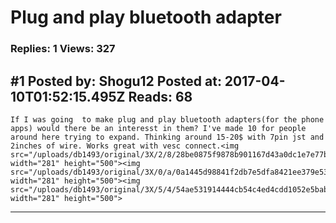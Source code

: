 # Plug and play bluetooth adapter

### Replies: 1 Views: 327

## \#1 Posted by: Shogu12 Posted at: 2017-04-10T01:52:15.495Z Reads: 68

```
If I was going  to make plug and play bluetooth adapters(for the phone apps) would there be an interesst in them? I've made 10 for people around here trying to expand. Thinking around 15-20$ with 7pin jst and 2inches of wire. Works great with vesc connect.<img src="/uploads/db1493/original/3X/2/8/28be0875f9878b901167d43a0dc1e7e77bd83854.png" width="281" height="500"><img src="/uploads/db1493/original/3X/0/a/0a1445d98841f2db7e5dfa8421ee379e532b3dce.png" width="281" height="500"><img src="/uploads/db1493/original/3X/5/4/54ae531914444cb54c4ed4cdd1052e5babf1e069.png" width="281" height="500">
```

---
